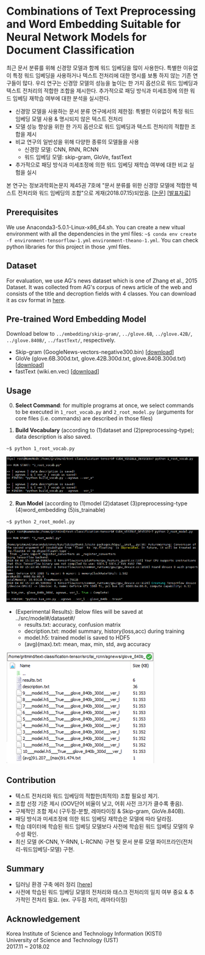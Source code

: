 # Combinations of Text Preprocessing and Word Embedding Suitable for Neural Network Models for Document Classification 

최근 문서 분류를 위해 신경망 모델과 함께 워드 임베딩을 많이 사용한다. 특별한 이유없이 특정 워드 임베딩을 사용하거나 텍스트 전처리에 대한 명시를 보통 하지 않는 기존 연구들이 많다. 우리 연구는 신경망 모델의 성능을 높이는 한 가지 옵션으로 워드 임베딩과  텍스트 전처리의 적합한 조합을 제시한다. 추가적으로 패딩 방식과 미세조정에 의한 워드 임베딩 재학습 여부에 대한 분석을 실시한다.

* 신경망 모델을 사용하는 문서 분류 연구에서의 제한점: 특별한 이유없이 특정 워드 임베딩 모델 사용 & 명시되지 않은 텍스트 전처리
* 모델 성능 향상을 위한 한 가지 옵션으로 워드 임베딩과 텍스트 전처리의 적합한 조합을 제시
* 비교 연구의 일반성을 위해 다양한 종류의 모델들을 사용 
   * 신경망 모델: CNN, RNN, RCNN
   * 워드 임베딩 모델: skip-gram, GloVe, fastText
* 추가적으로 패딩 방식과 미세조정에 의한 워드 임베딩 재학습 여부에 대한 비교 실험을 실시

본 연구는 정보과학회논문지 제45권 7호에 "문서 분류를 위한 신경망 모델에 적합한 텍스트 전처리와 워드 임베딩의 조합"으로 게재(2018.07.15)되었음. [[논문](http://kiise.or.kr/e_journal/2018/7/JOK/pdf/08.pdf)] [[발표자료](https://1drv.ms/p/s!AllPqyV9kKUrkQD9pozYIUpXKd8q)]

## Prerequisites
We use Anaconda3-5.0.1-Linux-x86_64.sh. You can create a new vitual environment with all the dependencies in the yml files: 
`~$ conda env create -f environment-tensorflow-1.yml`  `environment-theano-1.yml`. You can check python libraries for this project in those .yml files.

## Dataset
For evaluation, we use AG's news dataset which is one of Zhang et al., 2015 Dataset. It was collected from AG's corpus of news article of the web and consists of the title and decroption fields with 4 classes. You can download it as csv format in [here](https://drive.google.com/open?id=1XbrUZk3_PFVEp7zkZVrNgnRRlXKgNWt3). 

## Pre-trained Word Embedding Model
Download below to `../embedding/skip-gram/`, `../glove.6B`, `../glove.42B/`, `../glove.840B/`, `../fastText/`, respectively. 
* Skip-gram (GoogleNews-vectors-negative300.bin) [[download](https://code.google.com/archive/p/word2vec/)]
* GloVe (glove.6B.300d.txt, glove.42B.300d.txt, glove.840B.300d.txt) [[download](https://nlp.stanford.edu/projects/glove/)]
* fastText (wiki.en.vec) [[download](https://fasttext.cc/docs/en/pretrained-vectors.html)]


## Usage

0. **Select Command**: for multiple programs at once, we select commands to be executed in `1_root_vocab.py` and `2_root_model.py` (arguments for core files (i.e. commands) are described in those files)

1. **Build Vocabulary** (according to (1)dataset and (2)preprocessing-type); data description is also saved.
```
~$ python 1_root_vocab.py
```
![](/assets/1_root_vocab2.PNG)

2. **Run Model** (according to (1)model (2)dataset (3)preprocessing-type (4)word_embedding (5)is_trainable) 
```
~$ python 2_root_model.py
```
![](/assets/2_root_model2.PNG)

* (Experimental Results): Below files will be saved at ../src/model#/dataset#/ 
   * results.txt: accuracy, confusion matrix
   * decription.txt: model summary, history(loss,acc) during training
   * model.h5: trained model is saved to HDF5
   * (avg)(max).txt: mean, max, min, std, avg accuracy 

![](/assets/3_result.PNG)


## Contribution
* 텍스트 전처리와 워드 임베딩의 적합한(최적의) 조합 필요성 제기.
* 조합 선정 기준 제시 (OOV단어 비율이 낮고, 어휘 사전 크기가 클수록 좋음). 
* 구체적인 조합 제시 (구두점-분할, 레마타이징 & Skip-gram, GloVe.840B).
* 패딩 방식과 미세조정에 의한 워드 임베딩 재학습은 모델에 따라 달라짐.
* 학습 데이터에 학습된 워드 임베딩 모델보다 사전에 학습된 워드 임베딩 모델의 우수성 확인.
* 최신 모델 (K-CNN, Y-RNN, L-RCNN) 구현 및 문서 분류 모델 파이프라인(전처리-워드임베딩-모델) 구현.

## Summary
* 딥러닝 환경 구축 에러 정리 [[here](https://github.com/gritmind/suitable-combination/blob/master/assets/2018-01-30-Error-Messages.md)]
* 사전에 학습된 워드 임베딩 모델의 전처리와 태스크 전처리의 일치 여부 중요 & 추가적인 전처리 필요. (ex. 구두점 처리, 레마타이징)




## Acknowledgement
Korea Institute of Science and Technology Information (KISTI) <br>
University of Science and Technology (UST) <br>
2017.11 ~ 2018.02
